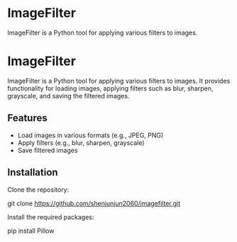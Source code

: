 # ImageFilter
ImageFilter is a Python tool for applying various filters to images.
# ImageFilter

ImageFilter is a Python tool for applying various filters to images. It provides functionality for loading images, applying filters such as blur, sharpen, grayscale, and saving the filtered images.

## Features

- Load images in various formats (e.g., JPEG, PNG)
- Apply filters (e.g., blur, sharpen, grayscale)
- Save filtered images

## Installation

Clone the repository:


git clone https://github.com/shenjunjun2060/imagefilter.git

   
Install the required packages:

pip install Pillow
